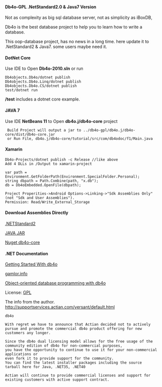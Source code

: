 #### Db4o-GPL .NetStandard2.0 & Java7 Version

Not as complexity as big sql database server, not as simplicity as iBoxDB,

Db4o is the best database project to help you to learn how to write a database.

This oop-database project, has no news in a long time. 
here update it to .NetStandard2 & Java7. some users maybe need it.


#### DotNet Core

Use IDE to Open **Db4o-2010.sln**  or run
```
Db4objects.Db4o/dotnet publish
Db4objects.Db4o.Linq/dotnet publish
Db4objects.Db4o.CS/dotnet publish
test/dotnet run
```
**/test** includes a dotnet core example.


#### JAVA 7
Use IDE **NetBeans 11** to Open **db4o.j/db4o-core** project
```
 Build Project will output a jar to ../db4o-gpl/db4o.j/db4o-core/dist/db4o-core.jar
 or Run File, db4o.j/db4o-core/tutorial/src/com/db4odoc/f1/Main.java 
```

#### Xamarin

```
Db4o-Projects/dotnet publish -c Release //like above
Add 4 DLLs in /Output to xamarin-project

var path = Environment.GetFolderPath(Environment.SpecialFolder.Personal);
string dbpath = Path.Combine(path, "x.db");
db = Db4oEmbedded.OpenFile(dbpath);

Project Properities->Android Options->Linking->"Sdk Assemblies Only" (not "Sdk and User Assemblies").
Permission: Read/Write_External_Storage
```

#### Download Assemblies Directly

[.NETStandard2](https://github.com/iboxdb/db4o-gpl/tree/master/db4o.net/Output/netstandard2.0)

[JAVA JAR](https://github.com/iboxdb/db4o-gpl/tree/master/db4o.j/db4o-core/dist)

[Nuget db4o-core](https://www.nuget.org/packages/db4o-core/)


#### .NET Documentation

[Getting Started With db4o](https://dzone.com/refcardz/getting-started-db4o)

[gamlor.info](https://www.gamlor.info/wordpress/tag/db4o/)

[Object-oriented database programming with db4o](https://www.codeproject.com/articles/17946/object-oriented-database-programming-with-db4o)






License: [GPL](https://github.com/iboxdb/db4o-gpl/blob/master/db4o.net/db4o.license/db4o.license.html)


The info from the author. 
http://supportservices.actian.com/versant/default.html
```
db4o

With regret we have to announce that Actian decided not to actively pursue and promote the commercial db4o product offering for new customers any longer.

Since the db4o dual licensing model allows for the free usage of the community edition of db4o for non-commercial purposes, 
you have the opportunity to continue to use it for your non-commercial applications or
even fork it to provide support for the community.
You can find the latest installer packages including the source tarball here for Java, .NET35, .NET40

Actian will continue to provide commercial licenses and support for existing customers with active support contract.
 
```
 

